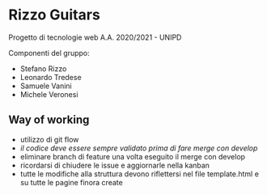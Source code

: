 # Rizzo Guitars

Progetto di tecnologie web A.A. 2020/2021 - UNIPD

Componenti del gruppo:
- Stefano Rizzo
- Leonardo Tredese
- Samuele Vanini
- Michele Veronesi

## Way of working
- utilizzo di git flow
- *il codice deve essere sempre validato prima di fare merge con develop*
- eliminare branch di feature una volta eseguito il merge con develop
- ricordarsi di chiudere le issue e aggiornarle nella kanban
- tutte le modifiche alla struttura devono riflettersi nel file template.html e su tutte le pagine finora create

